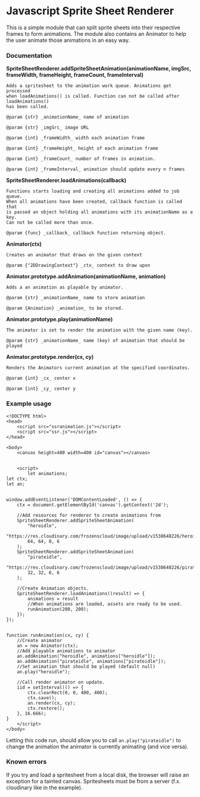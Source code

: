# Javascript Sprite Sheet Renderer

This is a simple module that can split sprite sheets into
their respective frames to form animations. The module 
also contains an Animator to help the user animate those
animations in an easy way. 

### Documentation

__SpriteSheetRenderer.addSpriteSheetAnimation(animationName, imgSrc, frameWidth, frameHeight, frameCount, frameInterval)__

    Adds a spritesheet to the animation work queue. Animations get processed
    when loadAnimations() is called. Function can not be called after loadAnimations()
    has been called.
    
    @param {str} _animationName_ name of animation
    
    @param {str} _imgSrc_ image URL
    
    @param {int} _frameWidth_ width each animation frame
    
    @param {int} _frameHeight_ height of each animation frame
    
    @param {int} _frameCount_ number of frames in animation.
    
    @param {int} _frameInterval_ animation should update every n frames

__SpriteSheetRenderer.loadAnimations(callback)__

    Functions starts loading and creating all animations added to job queue.
    When all animations have been created, callback function is called that
    is passed an object holding all animations with its animationName as a key.
    Can not be called more than once.
    
    @param {func} _callback_ callback function returning object.

__Animator(ctx)__

    Creates an animator that draws on the given context

    @param {"2DDrawingContext"} _ctx_ context to draw upon


__Animator.prototype.addAnimation(animationName, animation)__

    Adds a an animation as playable by animator.

    @param {str} _animationName_ name to store animation

    @param {Animation} _animation_ to be stored.

__Animator.prototype.play(animationName)__ 

    The animator is set to render the animation with the given name (key).

    @param {str} _animationName_ name (key) of animation that should be played


__Animator.prototype.render(cx, cy)__

    Renders the Animators current animation at the specified coordinates.

    @param {int} _cx_ center x

    @param {int} _cy_ center y

### Example usage
```
<!DOCTYPE html>
<head>
    <script src="ssranimation.js"></script>
    <script src="ssr.js"></script>
</head>

<body> 
    <canvas height=400 width=400 id="canvas"></canvas>


    <script>
        let animations;
let ctx;
let an;


window.addEventListener('DOMContentLoaded', () => {
    ctx = document.getElementById('canvas').getContext('2d');
    
    //Add resources for renderer to create animations from
    SpriteSheetRenderer.addSpriteSheetAnimation(
        "heroidle", 
        "https://res.cloudinary.com/frozenscloud/image/upload/v1538648226/heroidle.png", 
        64, 64, 8, 6
    );
    SpriteSheetRenderer.addSpriteSheetAnimation(
        "pirateidle", 
        "https://res.cloudinary.com/frozenscloud/image/upload/v1538648226/pirate1idle.png", 
        32, 32, 6, 6
    );

    //Create Animation objects.
    SpriteSheetRenderer.loadAnimations((result) => { 
        animations = result 
        //When animations are loaded, assets are ready to be used.
        runAnimation(200, 200);
    });
});


function runAnimation(cx, cy) {
    //Create animator
    an = new Animator(ctx);
    //Add playable animations to animator
    an.addAnimation("heroidle", animations["heroidle"]);
    an.addAnimation("pirateidle", animations["pirateidle"]);
    //Set animation that should be played (default null)
    an.play("heroidle");
    
    //Call render animator on update.
    iid = setInterval(() => {
        ctx.clearRect(0, 0, 400, 400);
        ctx.save();
        an.render(cx, cy);
        ctx.restore();
    }, 16.666);
}
    </script>
</body>
```
Letting this code run, should allow you to call `an.play("pirateidle")`
to change the animation the animator is currently animating (and vice versa).

### Known errors

If you try and load a spritesheet from a local disk, the browser will
raise an exception for a tainted canvas. Spritesheets must be from a
server (f.x. cloudinary like in the example).
